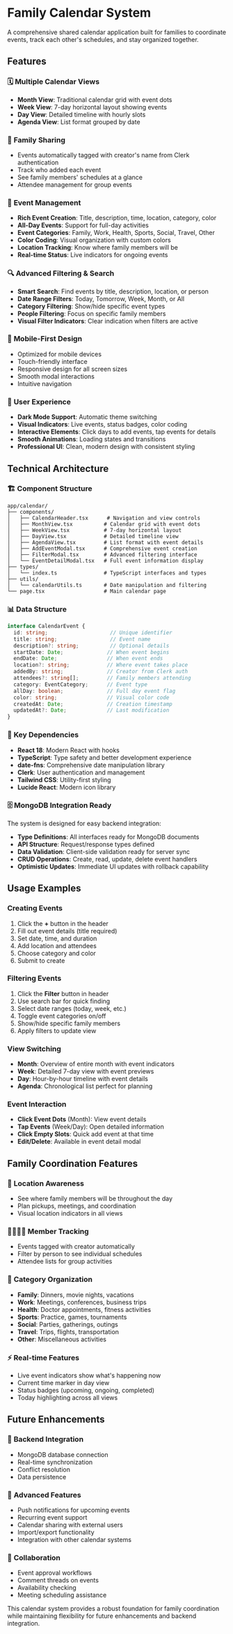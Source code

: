# Family Calendar System

A comprehensive shared calendar application built for families to coordinate events, track each other's schedules, and stay organized together.

## Features

### 🗓️ **Multiple Calendar Views**
- **Month View**: Traditional calendar grid with event dots
- **Week View**: 7-day horizontal layout showing events
- **Day View**: Detailed timeline with hourly slots
- **Agenda View**: List format grouped by date

### 👥 **Family Sharing**
- Events automatically tagged with creator's name from Clerk authentication
- Track who added each event
- See family members' schedules at a glance
- Attendee management for group events

### 🎯 **Event Management**
- **Rich Event Creation**: Title, description, time, location, category, color
- **All-Day Events**: Support for full-day activities
- **Event Categories**: Family, Work, Health, Sports, Social, Travel, Other
- **Color Coding**: Visual organization with custom colors
- **Location Tracking**: Know where family members will be
- **Real-time Status**: Live indicators for ongoing events

### 🔍 **Advanced Filtering & Search**
- **Smart Search**: Find events by title, description, location, or person
- **Date Range Filters**: Today, Tomorrow, Week, Month, or All
- **Category Filtering**: Show/hide specific event types
- **People Filtering**: Focus on specific family members
- **Visual Filter Indicators**: Clear indication when filters are active

### 📱 **Mobile-First Design**
- Optimized for mobile devices
- Touch-friendly interface
- Responsive design for all screen sizes
- Smooth modal interactions
- Intuitive navigation

### 🎨 **User Experience**
- **Dark Mode Support**: Automatic theme switching
- **Visual Indicators**: Live events, status badges, color coding
- **Interactive Elements**: Click days to add events, tap events for details
- **Smooth Animations**: Loading states and transitions
- **Professional UI**: Clean, modern design with consistent styling

## Technical Architecture

### 🏗️ **Component Structure**
```
app/calendar/
├── components/
│   ├── CalendarHeader.tsx      # Navigation and view controls
│   ├── MonthView.tsx          # Calendar grid with event dots
│   ├── WeekView.tsx           # 7-day horizontal layout
│   ├── DayView.tsx            # Detailed timeline view
│   ├── AgendaView.tsx         # List format with event details
│   ├── AddEventModal.tsx      # Comprehensive event creation
│   ├── FilterModal.tsx        # Advanced filtering interface
│   └── EventDetailModal.tsx   # Full event information display
├── types/
│   └── index.ts               # TypeScript interfaces and types
├── utils/
│   └── calendarUtils.ts       # Date manipulation and filtering
└── page.tsx                   # Main calendar page
```

### 📊 **Data Structure**
```typescript
interface CalendarEvent {
  id: string;                    // Unique identifier
  title: string;                 // Event name
  description?: string;          // Optional details
  startDate: Date;              // When event begins
  endDate: Date;                // When event ends
  location?: string;            // Where event takes place
  addedBy: string;              // Creator from Clerk auth
  attendees?: string[];         // Family members attending
  category: EventCategory;      // Event type
  allDay: boolean;              // Full day event flag
  color: string;                // Visual color code
  createdAt: Date;              // Creation timestamp
  updatedAt?: Date;             // Last modification
}
```

### 🔧 **Key Dependencies**
- **React 18**: Modern React with hooks
- **TypeScript**: Type safety and better development experience
- **date-fns**: Comprehensive date manipulation library
- **Clerk**: User authentication and management
- **Tailwind CSS**: Utility-first styling
- **Lucide React**: Modern icon library

### 🗄️ **MongoDB Integration Ready**
The system is designed for easy backend integration:

- **Type Definitions**: All interfaces ready for MongoDB documents
- **API Structure**: Request/response types defined
- **Data Validation**: Client-side validation ready for server sync
- **CRUD Operations**: Create, read, update, delete event handlers
- **Optimistic Updates**: Immediate UI updates with rollback capability

## Usage Examples

### Creating Events
1. Click the **+** button in the header
2. Fill out event details (title required)
3. Set date, time, and duration
4. Add location and attendees
5. Choose category and color
6. Submit to create

### Filtering Events
1. Click the **Filter** button in header
2. Use search bar for quick finding
3. Select date ranges (today, week, etc.)
4. Toggle event categories on/off
5. Show/hide specific family members
6. Apply filters to update view

### View Switching
- **Month**: Overview of entire month with event indicators
- **Week**: Detailed 7-day view with event previews
- **Day**: Hour-by-hour timeline with event details
- **Agenda**: Chronological list perfect for planning

### Event Interaction
- **Click Event Dots** (Month): View event details
- **Tap Events** (Week/Day): Open detailed information
- **Click Empty Slots**: Quick add event at that time
- **Edit/Delete**: Available in event detail modal

## Family Coordination Features

### 📍 **Location Awareness**
- See where family members will be throughout the day
- Plan pickups, meetings, and coordination
- Visual location indicators in all views

### 👨‍👩‍👧‍👦 **Member Tracking**
- Events tagged with creator automatically
- Filter by person to see individual schedules
- Attendee lists for group activities

### 🎯 **Category Organization**
- **Family**: Dinners, movie nights, vacations
- **Work**: Meetings, conferences, business trips
- **Health**: Doctor appointments, fitness activities
- **Sports**: Practice, games, tournaments
- **Social**: Parties, gatherings, outings
- **Travel**: Trips, flights, transportation
- **Other**: Miscellaneous activities

### ⚡ **Real-time Features**
- Live event indicators show what's happening now
- Current time marker in day view
- Status badges (upcoming, ongoing, completed)
- Today highlighting across all views

## Future Enhancements

### 🔄 **Backend Integration**
- MongoDB database connection
- Real-time synchronization
- Conflict resolution
- Data persistence

### 📱 **Advanced Features**
- Push notifications for upcoming events
- Recurring event support
- Calendar sharing with external users
- Import/export functionality
- Integration with other calendar systems

### 🤝 **Collaboration**
- Event approval workflows
- Comment threads on events
- Availability checking
- Meeting scheduling assistance

This calendar system provides a robust foundation for family coordination while maintaining flexibility for future enhancements and backend integration. 